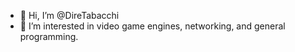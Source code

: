 - 👋 Hi, I’m @DireTabacchi
- 👀 I’m interested in video game engines, networking, and general programming.

<!---
DireTabacchi/DireTabacchi is a ✨ special ✨ repository because its `README.md` (this file) appears on your GitHub profile.
You can click the Preview link to take a look at your changes.
--->
